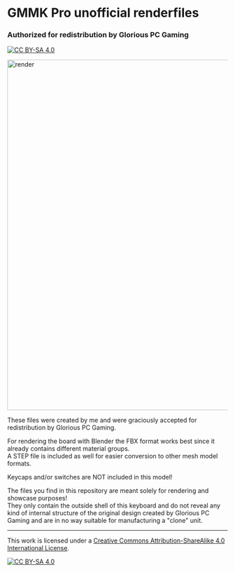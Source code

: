# GMMK Pro unofficial renderfiles
### Authorized for redistribution by Glorious PC Gaming

[![CC BY-SA 4.0][cc-by-sa-shield]][cc-by-sa]

<img src="https://i.imgur.com/Kv4qXFP.png" alt="render" width="800"/>

These files were created by me and were graciously accepted for redistribution by Glorious PC Gaming.

For rendering the board with Blender the FBX format works best since it already contains different material groups.  
A STEP file is included as well for easier conversion to other mesh model formats.

Keycaps and/or switches are NOT included in this model!

The files you find in this repository are meant solely for rendering and showcase purposes!  
They only contain the outside shell of this keyboard and do not reveal any kind of internal structure of the original design created by Glorious PC Gaming and are in no way suitable for manufacturing a "clone" unit.

---

This work is licensed under a
[Creative Commons Attribution-ShareAlike 4.0 International License][cc-by-sa].

[![CC BY-SA 4.0][cc-by-sa-image]][cc-by-sa]

[cc-by-sa]: http://creativecommons.org/licenses/by-sa/4.0/
[cc-by-sa-image]: https://licensebuttons.net/l/by-sa/4.0/88x31.png
[cc-by-sa-shield]: https://img.shields.io/badge/License-CC%20BY--SA%204.0-lightgrey.svg
